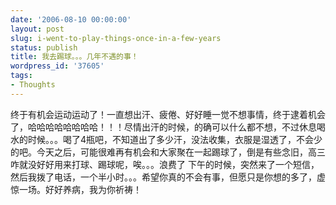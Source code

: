 ```yaml
---
date: '2006-08-10 00:00:00'
layout: post
slug: i-went-to-play-things-once-in-a-few-years
status: publish
title: 我去踢球。。。几年不遇的事！
wordpress_id: '37605'
tags:
- Thoughts
---
```


终于有机会运动运动了！一直想出汗、疲倦、好好睡一觉不想事情，终于逮着机会了，哈哈哈哈哈哈哈哈！！！尽情出汗的时候，的确可以什么都不想，不过休息喝水的时候。。。喝了4瓶吧，不知道出了多少汗，没法收集，衣服是湿透了，不会少的吧。今天之后，可能很难再有机会和大家聚在一起踢球了，倒是有些念旧，高三咋就没好好用来打球、踢球呢，唉。。。浪费了 下午的时候，突然来了一个短信，然后我拨了电话，一个半小时。。。希望你真的不会有事，但愿只是你想的多了，虚惊一场。好好养病，我为你祈祷！
